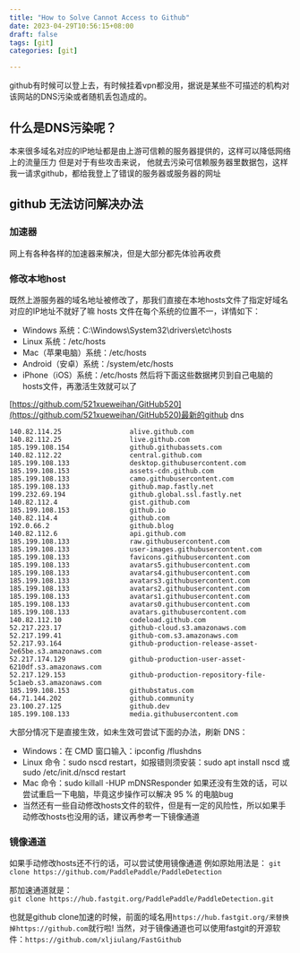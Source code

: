 ```yaml
---
title: "How to Solve Cannot Access to Github"
date: 2023-04-29T10:56:15+08:00
draft: false
tags: [git]
categories: [git]

---
```


github有时候可以登上去，有时候挂着vpn都没用，据说是某些不可描述的机构对该网站的DNS污染或者随机丢包造成的。  

## 什么是DNS污染呢？
本来很多域名对应的IP地址都是由上游可信赖的服务器提供的，这样可以降低网络上的流量压力 但是对于有些攻击来说，
他就去污染可信赖服务器里数据包，这样我一请求github，都给我登上了错误的服务器或服务器的网址

## github 无法访问解决办法

### 加速器
网上有各种各样的加速器来解决，但是大部分都先体验再收费

### 修改本地host
既然上游服务器的域名地址被修改了，那我们直接在本地hosts文件了指定好域名对应的IP地址不就好了嘛 hosts 文件在每个系统的位置不一，详情如下：
- Windows 系统：C:\Windows\System32\drivers\etc\hosts
- Linux 系统：/etc/hosts
- Mac（苹果电脑）系统：/etc/hosts
- Android（安卓）系统：/system/etc/hosts
- iPhone（iOS）系统：/etc/hosts 然后将下面这些数据拷贝到自己电脑的hosts文件，再激活生效就可以了  

[https://github.com/521xueweihan/GitHub520](https://github.com/521xueweihan/GitHub520)最新的github dns  
```
140.82.114.25                 alive.github.com
140.82.112.25                 live.github.com
185.199.108.154               github.githubassets.com
140.82.112.22                 central.github.com
185.199.108.133               desktop.githubusercontent.com
185.199.108.153               assets-cdn.github.com
185.199.108.133               camo.githubusercontent.com
185.199.108.133               github.map.fastly.net
199.232.69.194                github.global.ssl.fastly.net
140.82.112.4                  gist.github.com
185.199.108.153               github.io
140.82.114.4                  github.com
192.0.66.2                    github.blog
140.82.112.6                  api.github.com
185.199.108.133               raw.githubusercontent.com
185.199.108.133               user-images.githubusercontent.com
185.199.108.133               favicons.githubusercontent.com
185.199.108.133               avatars5.githubusercontent.com
185.199.108.133               avatars4.githubusercontent.com
185.199.108.133               avatars3.githubusercontent.com
185.199.108.133               avatars2.githubusercontent.com
185.199.108.133               avatars1.githubusercontent.com
185.199.108.133               avatars0.githubusercontent.com
185.199.108.133               avatars.githubusercontent.com
140.82.112.10                 codeload.github.com
52.217.223.17                 github-cloud.s3.amazonaws.com
52.217.199.41                 github-com.s3.amazonaws.com
52.217.93.164                 github-production-release-asset-2e65be.s3.amazonaws.com
52.217.174.129                github-production-user-asset-6210df.s3.amazonaws.com
52.217.129.153                github-production-repository-file-5c1aeb.s3.amazonaws.com
185.199.108.153               githubstatus.com
64.71.144.202                 github.community
23.100.27.125                 github.dev
185.199.108.133               media.githubusercontent.com
```

大部分情况下是直接生效，如未生效可尝试下面的办法，刷新 DNS：

- Windows：在 CMD 窗口输入：ipconfig /flushdns
- Linux 命令：sudo nscd restart，如报错则须安装：sudo apt install nscd 或 sudo /etc/init.d/nscd restart
- Mac 命令：sudo killall -HUP mDNSResponder 如果还没有生效的话，可以尝试重启一下电脑，毕竟这步操作可以解决 95 % 的电脑bug
- 当然还有一些自动修改hosts文件的软件，但是有一定的风险性，所以如果手动修改hosts也没用的话，建议再参考一下镜像通道

### 镜像通道
如果手动修改hosts还不行的话，可以尝试使用镜像通道
例如原始用法是：
`git clone https://github.com/PaddlePaddle/PaddleDetection`

那加速通道就是：  
`git clone https://hub.fastgit.org/PaddlePaddle/PaddleDetection.git`

也就是github clone加速的时候，前面的域名用`https://hub.fastgit.org/来替换掉https://github.com`就行啦!
当然，对于镜像通道也可以使用fastgit的开源软件：`https://github.com/xljiulang/FastGithub`

